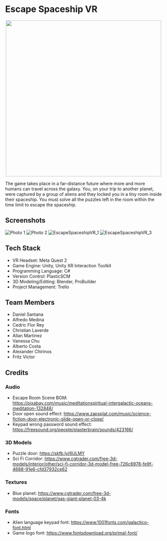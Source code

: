 # Escape Spaceship VR
<p align="center">
<img src="https://github.com/vchu22/EscapeSpaceshipVR/assets/10492258/2daf8885-189d-4e21-82e7-72dcce12960e" width="500">
</p>
The game takes place in a far-distance future where more and more humans can travel across the galaxy. You, on your trip to another planet, were captured by a group of aliens and they locked you in a tiny room inside their spaceship. You must solve all the puzzles left in the room within the time limit to escape the spaceship.

## Screenshots
![Photo 1](https://github.com/vchu22/EscapeSpaceshipVR/assets/10492258/80e97842-4857-4365-8003-ca9a7b04ff51)
![Photo 2](https://github.com/vchu22/EscapeSpaceshipVR/assets/10492258/26d840e3-8f92-4dc5-bc3d-d9c583062af8)
![EscapeSpaceshipVR_1](https://github.com/vchu22/EscapeSpaceshipVR/assets/10492258/8c80953d-f5fb-417b-a40a-3ce78cd1d9a8)
![EscapeSpaceshipVR_3](https://github.com/vchu22/EscapeSpaceshipVR/assets/10492258/a91b42fa-2937-47b6-8130-2e0fe7f90f2d)

## Tech Stack
- VR Headset: Meta Quest 2
- Game Engine: Unity, Unity XR Interaction Toolkit
- Programming Language: C#
- Version Control: PlasticSCM
- 3D Modeling/Editing: Blender, ProBuilder
- Project Management: Trello

## Team Members
- Daniel Santana
- Alfredo Medina
- Cedric Flor Rey
- Christian Laverde
- Allan Martinez
- Vanessa Chu
- Alberto Costa
- Alexander Chirinos
- Fritz Victor
## Credits
### Audio
- Escape Room Scene BGM: https://pixabay.com/music/meditationspiritual-intergalactic-oceans-meditation-132848/
- Door open sound effect: https://www.zapsplat.com/music/science-fiction-door-electronic-slide-open-or-close/
- Keypad wrong password sound effect: https://freesound.org/people/plasterbrain/sounds/423166/
### 3D Models
- Puzzle door: https://skfb.ly/6ULMY
- Sci Fi Corridor: https://www.cgtrader.com/free-3d-models/interior/other/sci-fi-corridor-3d-model-free-726c6978-fe9f-4688-91e6-cfd37932ce62
### Textures
- Blue planet: https://www.cgtrader.com/free-3d-models/space/planet/gas-giant-planet-03-4k
### Fonts
- Alien language keypad font: https://www.1001fonts.com/galactico-font.html
- Game logo font: https://www.fontsdownload.org/primal-font/
